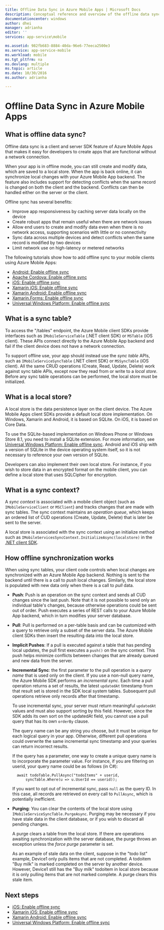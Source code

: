 ```yaml
---
title: Offline Data Sync in Azure Mobile Apps | Microsoft Docs
description: Conceptual reference and overview of the offline data sync feature for Azure Mobile Apps
documentationcenter: windows
author: dhei
manager: adrianha
editor: ''
services: app-service\mobile

ms.assetid: 982fb683-8884-40da-96e6-77eeca2500e3
ms.service: app-service-mobile
ms.workload: mobile
ms.tgt_pltfrm: na
ms.devlang: multiple
ms.topic: article
ms.date: 10/30/2016
ms.author: adrianha

---
```

# Offline Data Sync in Azure Mobile Apps
## What is offline data sync?
Offline data sync is a client and server SDK feature of Azure Mobile Apps that makes it easy for
developers to create apps that are functional without a network connection.

When your app is in offline mode, you can still create and modify data, which are saved
to a local store. When the app is back online, it can synchronize local changes with your Azure
Mobile App backend. The feature also includes support for detecting conflicts when the same record
is changed on both the client and the backend. Conflicts can then be handled either on the server
or the client.

Offline sync has several benefits:

* Improve app responsiveness by caching server data locally on the device
* Create robust apps that remain useful when there are network issues
* Allow end users to create and modify data even when there is no network access, supporting
  scenarios with little or no connectivity
* Sync data across multiple devices and detect conflicts when the same record is modified by two devices
* Limit network use on high-latency or metered networks

The following tutorials show how to add offline sync to your mobile clients using Azure Mobile Apps:

* [Android: Enable offline sync]
* [Apache Cordova: Enable offline sync](app-service-mobile-cordova-get-started-offline-data.md)
* [iOS: Enable offline sync]
* [Xamarin iOS: Enable offline sync]
* [Xamarin Android: Enable offline sync]
* [Xamarin.Forms: Enable offline sync](app-service-mobile-xamarin-forms-get-started-offline-data.md)
* [Universal Windows Platform: Enable offline sync]

## What is a sync table?
To access the "/tables" endpoint, the Azure Mobile client SDKs provide interfaces such as `IMobileServiceTable`
(.NET client SDK) or `MSTable` (iOS client). These APIs connect directly to the Azure Mobile App backend and
fail if the client device does not have a network connection.

To support offline use, your app should instead use the *sync table* APIs, such as `IMobileServiceSyncTable`
(.NET client SDK) or `MSSyncTable` (iOS client). All the same CRUD operations (Create, Read, Update, Delete)
work against sync table APIs, except now they read from or write to a *local store*. Before any sync
table operations can be performed, the local store must be initialized.

## What is a local store?
A local store is the data persistence layer on the client device. The Azure Mobile Apps client SDKs provide a
default local store implementation. On Windows, Xamarin and Android, it is based on SQLite. On iOS, it is based
on Core Data.

To use the SQLite-based implementation on Windows Phone or Windows Store 8.1, you need to install a SQLite
extension. For more information, see [Universal Windows Platform: Enable offline sync]. Android and iOS ship
with a version of SQLite in the device operating system itself, so it is not necessary to reference your own
version of SQLite.

Developers can also implement their own local store. For instance, if you wish to store data in an encrypted
format on the mobile client, you can define a local store that uses SQLCipher for encryption.

## What is a sync context?
A *sync context* is associated with a mobile client object (such as `IMobileServiceClient` or `MSClient`)
and tracks changes that are made with sync tables. The sync context maintains an *operation queue*, which
keeps an ordered list of CUD operations (Create, Update, Delete) that is later be sent to the server.

A local store is associated with the sync context using an initialize method such as
`IMobileServicesSyncContext.InitializeAsync(localstore)` in the [.NET client SDK].

## <a name="how-sync-works"></a>How offline synchronization works
When using sync tables, your client code controls when local changes are synchronized with an Azure
Mobile App backend. Nothing is sent to the backend until there is a call to *push* local changes. Similarly,
the local store is populated with new data only when there is a call to *pull* data.

* **Push**: Push is an operation on the sync context and sends all CUD changes since the last push. Note
  that it is not possible to send only an individual table's changes, because otherwise operations could be
  sent out of order. Push executes a series of REST calls to your Azure Mobile App backend, which in turn
  modifies your server database.
* **Pull**: Pull is performed on a per-table basis and can be customized with a query to retrieve only
  a subset of the server data. The Azure Mobile client SDKs then insert the resulting data into the local store.
* **Implicit Pushes**: If a pull is executed against a table that has pending local updates, the pull
  first executes a `push()` on the sync context. This push helps minimize conflicts between changes that are
  already queued and new data from the server.
* **Incremental Sync**: the first parameter to the pull operation is a *query name* that is used only
  on the client. If you use a non-null query name, the Azure Mobile SDK performs an *incremental sync*.
  Each time a pull operation returns a set of results, the latest `updatedAt` timestamp from that result
  set is stored in the SDK local system tables. Subsequent pull operations retrieve only records
  after that timestamp.

  To use incremental sync, your server must return meaningful `updatedAt` values and must also support
  sorting by this field. However, since the SDK adds its own sort on the updatedAt field, you cannot use
  a pull query that has its own `orderBy` clause.

  The query name can be any string you choose, but it must be unique for each logical query in your app.
  Otherwise, different pull operations could overwrite the same incremental sync timestamp and your queries
  can return incorrect results.

  If the query has a parameter, one way to create a unique query name is to incorporate the parameter value.
  For instance, if you are filtering on userid, your query name could be as follows (in C#):

        await todoTable.PullAsync("todoItems" + userid,
            syncTable.Where(u => u.UserId == userid));

  If you want to opt out of incremental sync, pass `null` as the query ID. In this case, all records are
  retrieved on every call to `PullAsync`, which is potentially inefficient.
* **Purging**: You can clear the contents of the local store using `IMobileServiceSyncTable.PurgeAsync`.
  Purging may be necessary if you have stale data in the client database, or if you wish to discard all pending
  changes.

  A purge clears a table from the local store. If there are operations awaiting synchronization with
  the server database, the purge throws an exception unless the *force purge* parameter is set.

  As an example of stale data on the client, suppose in the "todo list" example, Device1 only pulls
  items that are not completed. A todoitem "Buy milk" is marked completed on the server by another
  device. However, Device1 still has the "Buy milk" todoitem in local store because it is only
  pulling items that are not marked complete. A purge clears this stale item.

## Next steps
* [iOS: Enable offline sync]
* [Xamarin iOS: Enable offline sync]
* [Xamarin Android: Enable offline sync]
* [Universal Windows Platform: Enable offline sync]

<!-- Links -->
[.NET client SDK]: app-service-mobile-dotnet-how-to-use-client-library.md
[Android: Enable offline sync]: app-service-mobile-android-get-started-offline-data.md
[iOS: Enable offline sync]: app-service-mobile-ios-get-started-offline-data.md
[Xamarin iOS: Enable offline sync]: app-service-mobile-xamarin-ios-get-started-offline-data.md
[Xamarin Android: Enable offline sync]: app-service-mobile-xamarin-ios-get-started-offline-data.md
[Universal Windows Platform: Enable offline sync]: app-service-mobile-windows-store-dotnet-get-started-offline-data.md
